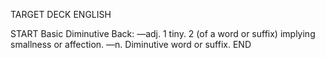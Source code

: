 TARGET DECK
ENGLISH

START
Basic
Diminutive
Back: —adj. 1 tiny. 2 (of a word or suffix) implying smallness or affection. —n. Diminutive word or suffix.
END
